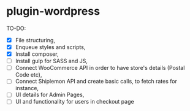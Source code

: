 # plugin-wordpress

TO-DO:

- [x] File structuring,
- [x] Enqueue styles and scripts,
- [x] Install composer,
- [ ] Install gulp for SASS and JS,
- [ ] Connect WooCommerce API in order to have store's details (Postal Code etc),
- [ ] Connect Shiplemon API and create basic calls, to fetch rates for instance,
- [ ] UI details for Admin Pages,
- [ ] UI and functionality for users in checkout page
